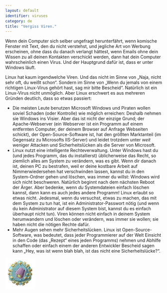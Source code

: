 ```yaml
---
layout: default
identifier: viruses
category: de
title: "Vergiss Viren."
---
```


Wenn dein Computer sich selber ungefragt herunterf&auml;hrt, wenn komische Fenster mit Text, den du nicht verstehst, und jegliche Art von Werbung erscheinen, ohne dass du danach verlangt h&auml;ttest, wenn Emails ohne dein Wissen zu all deinen Kontakten verschickt werden, dann hat dein Computer wahrscheinlich einen Virus. Und der Hauptgrund dafür ist, dass er unter Windows läuft.

Linux hat kaum irgendwelche Viren. Und das nicht im Sinne von „Naja, nicht sehr oft, du weißt schon“. Sondern im Sinne von „Wenn du jemals von einem richtigen Linux-Virus geh&ouml;rt hast, sag mir bitte Bescheid“. Nat&uuml;rlich ist ein Linux-Virus nicht unm&ouml;glich. Aber Linux erschwert es aus mehreren Gr&uuml;nden deutlich, dass so etwas passiert:

<ul>

<li>Die meisten Leute benutzen Microsoft Windows und Piraten wollen soviel Schaden (oder Kontrolle) wie m&ouml;glich erreichen: Deshalb nehmen sie Windows ins Visier. Aber das ist nicht der einzige Grund; der Apache-Webserver (ein Webserver ist ein Programm auf einem entfernten Computer, der deinem Browser auf Anfrage Webseiten schickt), der Open-Source-Software ist, hat den gr&ouml;&szlig;ten Marktanteil (im Gegensatz zu Microsofts IIS-Server) und leidet trotzdem unter <i>weit</i> weniger Attacken und Sicherheitsl&uuml;cken als die Server von Microsoft.</li>

<li>Linux nutzt eine intelligente Rechteverwaltung. Unter Windows hast du (und jedes Programm, das du installierst) &uuml;blicherweise das Recht, so ziemlich alles am System zu ver&auml;ndern, was es gibt. Wenn dir danach ist, deinen PC zu bestrafen, weil er deine kostbare Arbeit auf Nimmerwiedersehen hat verschwinden lassen, kannst du in den System-Ordner gehen und l&ouml;schen, was immer du willst: Windows wird sich nicht beschweren. Nat&uuml;rlich beginnt nach dem n&auml;chsten Reboot der Ärger. Aber bedenke, wenn <i>du</i> Systemdateien einfach l&ouml;schen kannst, dann kann es auch jedes andere Programm! Linux erlaubt so etwas nicht. Jedesmal, wenn du versuchst, etwas zu machen, das mit dem System zu tun hat, ist ein Administrator-Passwort n&ouml;tig (und wenn du kein Administrator auf diesem System bist, kannst du es einfach &uuml;berhaupt nicht tun). Viren k&ouml;nnen nicht einfach in deinem System herumwandern und l&ouml;schen oder ver&auml;ndern, was immer sie wollen; sie haben nicht die n&ouml;tigen Rechte daf&uuml;r.</li>

<li>Mehr Augen sehen mehr Sicherheitsl&uuml;cken. Linux ist Open-Source-Software, was bedeutet, dass jeder Programmierer auf der Welt Einsicht in den Code (das „Rezept“ eines jeden Programms) nehmen und Abhilfe schaffen oder einfach einem der anderen Entwickler Bescheid sagen kann „Hey, was ist wenn blah blah, ist das nicht eine Sicherheitsl&uuml;cke?“.</li>

</ul>

<img src="/img/viruses_thumb.png" />




